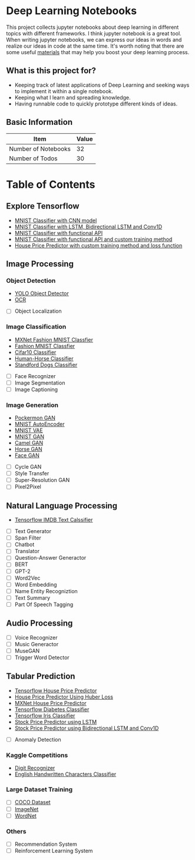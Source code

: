 # Deep Learning Notebooks
This project collects jupyter notebooks about deep learning in different topics with different frameworks. I think jupyter notebook is a great tool. When writing jupyter notebooks, we can express our ideas in words and realize our ideas in code at the same time. It's worth noting that there are some useful [materials](https://github.com/LoniQin/deep_learning_notebooks/blob/master/materials.md) that may help you boost your deep learning process.
## What is this project for?
- Keeping track of latest applications of Deep Learning and seeking ways to implement it within a single notebook.
- Keeping what I learn and spreading knowledge.
- Having runnable code to quickly prototype different kinds of ideas.
## Basic Information
|  Item   | Value  |
|  ----  | ----  |
| Number of Notebooks  | 32 |
| Number of Todos  | 30 |
# Table of Contents

## Explore Tensorflow
- [MNIST Classifier with CNN model](https://github.com/LoniQin/deep_learning_notebooks/blob/master/tensorflow/MINST_Classifier.ipynb)
- [MNIST Classifier with LSTM, Bidirectional LSTM and Conv1D](https://github.com/LoniQin/deep_learning_notebooks/blob/master/tensorflow/MINST_Classifier_With_Different_Ways.ipynb)
- [MNIST Classifier with functional API](https://github.com/LoniQin/deep_learning_notebooks/blob/master/tensorflow/MINST_Classifier_using_Functional_API.ipynb)
- [MNIST Classifier with functional API and custom training method](https://github.com/LoniQin/deep_learning_notebooks/blob/master/MINST_Classifier_using_Functional_API_and_Custom_Training_Loop.ipynb)
- [House Price Predictor with custom training method and loss function](https://github.com/LoniQin/deep_learning_notebooks/blob/master/tensorflow/HousePricePredictorWithCustomTraining.ipynb)
## Image Processing

### Object Detection
- [YOLO Object Detector](https://github.com/LoniQin/deep_learning_notebooks/blob/master/tensorflow/YOLO_Object_Detector.ipynb)
- [OCR](https://github.com/LoniQin/deep_learning_notebooks/blob/master/tensorflow/OCR.ipynb)
- [ ] Object Localization
### Image Classification
- [MXNet Fashion MNIST Classfier](https://github.com/LoniQin/deep_learning_notebooks/blob/master/mxnet/fashion_mnist.ipynb)
- [Fashion MNIST Classfier](https://github.com/LoniQin/deep_learning_notebooks/blob/master/tensorflow/fashion_mnist.ipynb)
- [Cifar10 Classifier](https://github.com/LoniQin/deep_learning_notebooks/blob/master/tensorflow/cifar10_classifier.ipynb)
- [Human-Horse Classifier](https://github.com/LoniQin/deep_learning_notebooks/blob/master/tensorflow/Human_Horse_Classifier.ipynb)
- [Standford Dogs Classifier](https://github.com/LoniQin/deep_learning_notebooks/blob/master/tensorflow/DogClassifier.ipynb)
- [ ] Face Recognizer
- [ ] Image Segmentation
- [ ] Image Captioning
### Image Generation
- [Pockermon GAN](https://github.com/LoniQin/deep_learning_notebooks/blob/master/mxnet/DCGAN_Pockermon_Generator.ipynb)
- [MNIST AutoEncoder](https://github.com/LoniQin/deep_learning_notebooks/blob/master/tensorflow/MnistAutoEncoder.ipynb)
- [MNIST VAE](https://github.com/LoniQin/deep_learning_notebooks/blob/master/tensorflow/MnistVariationalAutoEncoder.ipynb)
- [MNIST GAN](https://github.com/LoniQin/deep_learning_notebooks/blob/master/tensorflow/MNIST_WGAN.ipynb)
- [Camel GAN](https://github.com/LoniQin/deep_learning_notebooks/blob/master/tensorflow/CamelGAN.ipynb)
- [Horse GAN](https://github.com/LoniQin/deep_learning_notebooks/blob/master/tensorflow/Horse_WGAN.ipynb)
- [Face GAN](https://github.com/LoniQin/deep_learning_notebooks/blob/master/tensorflow/Face_WGAN.ipynb)
- [ ] Cycle GAN
- [ ] Style Transfer
- [ ] Super-Resolution GAN
- [ ] Pixel2Pixel
## Natural Language Processing
- [Tensorflow IMDB Text Calssifier](https://github.com/LoniQin/deep_learning_notebooks/blob/master/tensorflow/tensorflow_imdb_classifier.ipynb)
- [ ] Text Generator
- [ ] Span Filter
- [ ] Chatbot
- [ ] Translator
- [ ] Question-Answer Generactor
- [ ] BERT
- [ ] GPT-2
- [ ] Word2Vec
- [ ] Word Embedding
- [ ] Name Entity Recogniztion
- [ ] Text Summary
- [ ] Part Of Speech Tagging
## Audio Processing
- [ ] Voice Recognizer
- [ ] Music Generactor
- [ ] MuseGAN
- [ ] Trigger Word Detector
## Tabular Prediction
- [Tensorflow House Price Predictor](https://github.com/LoniQin/deep_learning_notebooks/blob/master/tensorflow/HousePricePredictor.ipynb)
- [House Price Predictor Using Huber Loss](https://github.com/LoniQin/deep_learning_notebooks/blob/master/tensorflow/HousePricePredictorUsingHuberLoss.ipynb)
- [MXNet House Price Predictor](https://github.com/LoniQin/deep_learning_notebooks/blob/master/mxnet/House_Price_Predictor.ipynb)
- [Tensorflow Diabetes Classifier](https://github.com/LoniQin/deep_learning_notebooks/blob/master/tensorflow/diabetes_classifier.ipynb)
- [Tensorflow Iris Classifier](https://github.com/LoniQin/deep_learning_notebooks/blob/master/tensorflow/iris_classifier.ipynb)
- [Stock Price Predictor using LSTM](https://github.com/LoniQin/deep_learning_notebooks/blob/master/tensorflow/Stock_Price_Predictor.ipynb)
- [Stock Price Predictor using Bidirectional LSTM and Conv1D](https://github.com/LoniQin/deep_learning_notebooks/blob/master/tensorflow/Stock_Price_Predictor_Using_LSTM%2C_Bidirectional%2C_Conv1D.ipynb)
- [ ] Anomaly Detection
### Kaggle Competitions
- [Digit Recognizer](https://github.com/LoniQin/deep_learning_notebooks/blob/master/tensorflow/Kaggle_Competition_Digit_Recognizer.ipynb)
- [English Handwritten Characters Classifier](https://github.com/LoniQin/deep_learning_notebooks/blob/master/tensorflow/English_Handwritten_Characters_Classifier.ipynb)

### Large Dataset Training
- [ ]  [COCO Dataset](https://cocodataset.org)
- [ ]  [ImageNet](http://www.image-net.org)
- [ ]  [WordNet](https://wordnet.princeton.edu)
### Others
- [ ] Recommendation System
- [ ] Reinforcement Learning System
